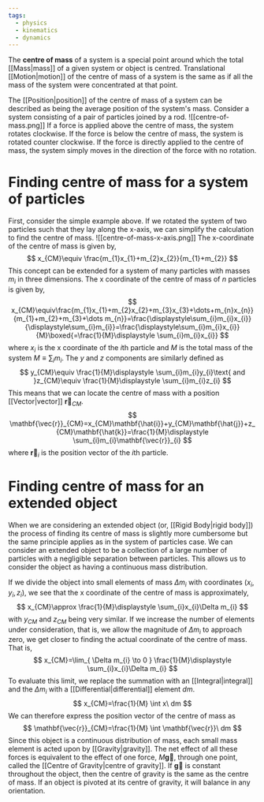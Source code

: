 ```yaml
---
tags:
  - physics
  - kinematics
  - dynamics
---
```

The **centre of mass** of a system is a special point around which the total [[Mass|mass]] of a given system or object is centred. Translational [[Motion|motion]] of the centre of mass of a system is the same as if all the mass of the system were concentrated at that point. 

The [[Position|position]] of the centre of mass of a system can be described as being the average position of the system's mass. Consider a system consisting of a pair of particles joined by a rod. 
![[centre-of-mass.png]]
If a force is applied above the centre of mass, the system rotates clockwise. If the force is below the centre of mass, the system is rotated counter clockwise. If the force is directly applied to the centre of mass, the system simply moves in the direction of the force with no rotation.

# Finding centre of mass for a system of particles
First, consider the simple example above. If we rotated the system of two particles such that they lay along the x-axis, we can simplify the calculation to find the centre of mass.
![[centre-of-mass-x-axis.png]]
The x-coordinate of the centre of mass is given by,
$$
x_{CM}\equiv \frac{m_{1}x_{1}+m_{2}x_{2}}{m_{1}+m_{2}}
$$
This concept can be extended for a system of many particles with masses $m_{i}$ in three dimensions. The x coordinate of the centre of mass of $n$ particles is given by,
$$
x_{CM}\equiv\frac{m_{1}x_{1}+m_{2}x_{2}+m_{3}x_{3}+\dots+m_{n}x_{n}}{m_{1}+m_{2}+m_{3}+\dots m_{n}}=\frac{\displaystyle\sum_{i}m_{i}x_{i}}{\displaystyle\sum_{i}m_{i}}=\frac{\displaystyle\sum_{i}m_{i}x_{i}}{M}\boxed{=\frac{1}{M}\displaystyle \sum_{i}m_{i}x_{i}}
$$
where $x_{i}$ is the x coordinate of the $i$th particle and $M$ is the total mass of the system $M\equiv\displaystyle \sum_{i}m_{i}$. The $y$ and $z$ components are similarly defined as
$$
y_{CM}\equiv \frac{1}{M}\displaystyle \sum_{i}m_{i}y_{i}\text{ and }z_{CM}\equiv \frac{1}{M}\displaystyle \sum_{i}m_{i}z_{i}
$$
This means that we can locate the centre of mass with a position [[Vector|vector]] $\mathbf{\vec{r}}_{CM}$. 
$$
\mathbf{\vec{r}}_{CM}=x_{CM}\mathbf{\hat{i}}+y_{CM}\mathbf{\hat{j}}+z_{CM}\mathbf{\hat{k}}=\frac{1}{M}\displaystyle \sum_{i}m_{i}\mathbf{\vec{r}}_{i}
$$
where $\mathbf{\vec{r}}_{i}$ is the position vector of the $i$th particle.

# Finding centre of mass for an extended object

When we are considering an extended object (or, [[Rigid Body|rigid body]]) the process of finding its centre of mass is slightly more cumbersome but the same principle applies as in the system of particles case. We can consider an extended object to be a collection of a large number of particles with a negligible separation between particles. This allows us to consider the object as having a continuous mass distribution. 

If we divide the object into small elements of mass $\Delta m_{i}$ with coordinates ($x_{i},y_{i},z_{i}$), we see that the x coordinate of the centre of mass is approximately,
$$
x_{CM}\approx \frac{1}{M}\displaystyle \sum_{i}x_{i}\Delta m_{i}
$$
with $y_{CM}$ and $z_{CM}$ being very similar. If we increase the number of elements under consideration, that is, we allow the magnitude of $\Delta m_{i}$ to approach zero, we get closer to finding the actual coordinate of the centre of mass. That is,
$$
x_{CM}=\lim_{ \Delta m_{i} \to 0 } \frac{1}{M}\displaystyle \sum_{i}x_{i}\Delta m_{i} 
$$
To evaluate this limit, we replace the summation with an [[Integral|integral]] and the $\Delta m_{i}$ with a [[Differential|differential]] element $dm$.
$$
x_{CM}=\frac{1}{M} \int x\ dm
$$
We can therefore express the position vector of the centre of mass as
$$
\mathbf{\vec{r}}_{CM}=\frac{1}{M} \int \mathbf{\vec{r}}\ dm
$$
Since this object is a continuous distribution of mass, each small mass element is acted upon by [[Gravity|gravity]]. The net effect of all these forces is equivalent to the effect of one force, $M\mathbf{\vec{g}}$, through one point, called the [[Centre of Gravity|centre of gravity]]. If $\mathbf{\vec{g}}$ is constant throughout the object, then the centre of gravity is the same as the centre of mass. If an object is pivoted at its centre of gravity, it will balance in any orientation.